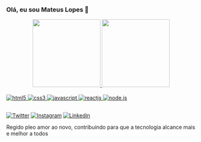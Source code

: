 
### Olá, eu sou Mateus Lopes 👋

<div align="center">
  <a href="https://github.com/progmateus">
  <img height="180em" src="https://github-readme-stats.vercel.app/api?username=progmateus&show_icons=true&theme=dracula&include_all_commits=true&count_private=true"/>
  <img height="180em" src="https://github-readme-stats.vercel.app/api/top-langs/?username=progmateus&layout=compact&langs_count=7&theme=dracula"/>
</div>
<div style= "display:inline_block"><br/>
<img alt="html5" src="https://img.shields.io/badge/HTML5-E34F26?style=for-the-badge&logo=html5&logoColor=white">
<img alt="css3" src="https://img.shields.io/badge/CSS3-1572B6?style=for-the-badge&logo=css3&logoColor=white">
<img alt="javascript" src="https://img.shields.io/badge/JavaScript-F7DF1E?style=for-the-badge&logo=javascript&logoColor=black">
<img alt="reactjs" src="https://img.shields.io/badge/React-20232A?style=for-the-badge&logo=react&logoColor=61DAFB">
<img alt="node.js" src="https://img.shields.io/badge/Node.js-43853D?style=for-the-badge&logo=node.js&logoColor=white">
</div>

##

[![Twitter](https://img.shields.io/badge/Twitter-1DA1F2?style=for-the-badge&logo=twitter&logoColor=white)](https://twitter.com/progmateus)
[![Instagram](https://img.shields.io/badge/Instagram-E4405F?style=for-the-badge&logo=instagram&logoColor=white)](https://instagram.com/mateusprog)
[![Linkedin](https://img.shields.io/badge/LinkedIn-0077B5?style=for-the-badge&logo=linkedin&logoColor=white)](https://linkedin.com/in/progmateus)

Regido pleo amor ao novo, contribuindo para que a tecnologia alcance mais e melhor a todos
